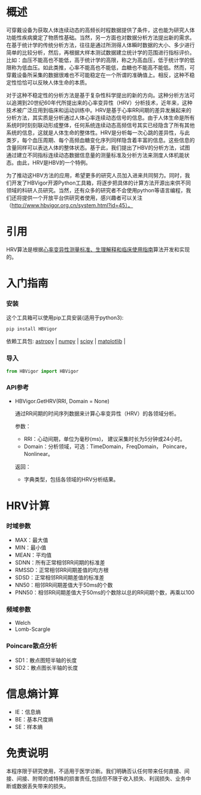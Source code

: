 # 概述
可穿戴设备为获取人体连续动态的高频长时程数据提供了条件，这也能为研究人体功能性疾病奠定了物质性基础。当然，另一方面也对数据分析方法提出新的需求。在基于统计学的传统分析方法，往往是通过所测得人体瞬时数据的大小、多少进行简单的比较分析，然后，再根据大样本测试数据建立统计学的范围进行指标评价。比如：血压不能高也不能低，高于统计学的高限，称之为高血压，低于统计学的低限称为低血压。如此类推，心率不能高也不能低，血糖也不能高不能低。然而，可穿戴设备所采集的数据很难也不可能稳定在一个所谓的准确值上。相反，这种不稳定性恰恰可以反映人体生命的本质。

对于这种不稳定性的分析方法是基于复杂性科学提出的新的方向。这种分析方法可以追溯到20世纪60年代所提出来的心率变异性（HRV）分析技术，近年来，这种技术被广泛应用到临床和运动训练中。HRV是基于心率RR间期的差异发展起来的分析方法，其实质是分析通过人体心率连续动态信号的信息。由于人体生命是所有系统时时刻刻联动形成整体，任何系统连续动态高频信号其实已经隐含了所有其他系统的信息，这就是人体生命的整体性。HRV是分析每一次心跳的差异性，与此类岁，每个血压周期、每个高频血糖变化序列同样隐含着丰富的信息。这些信息的含量同样可以表达人体的整体状态。基于此，我们提出了HBV的分析方法，试图通过建立不同指标连续动态数据信息量的测量标准及分析方法来测度人体机能状态。由此，HRV是HBV的一个特例。

为了推动这HBV方法的应用，希望更多的研究人员加入进来共同努力。同时，我们开发了HBVigor开源Python工具箱，将逐步把具体的计算方法开源出来供不同领域的科研人员研究。当然，还有众多的研究者不会使用python等语言编程，我们还将提供一个开放平台供研究者使用，感兴趣者可以关注（http://www.hbvigor.org.cn/system.html?id=45）。



# 引用

HRV算法是根据[心率变异性测量标准、生理解释和临床使用指南](https://www.ahajournals.org/doi/full/10.1161/01.CIR.93.5.1043)算法开发和实现的。




# 入门指南
### 安装
这个工具箱可以使用pip工具安装(适用于python3):
```python
pip install HBVigor
```
依赖工具包: [astropy](https://https://www.astropy.org/) | [numpy](http://www.numpy.org) | [scipy](http://scipy.org) | [matplotlib](https://matplotlib.org) |
### 导入
```python
from HBVigor import HBVigor
```
### API参考
* HBVigor.GetHRV(RRI, Domain = None)

    通过RR间期的时间序列数据来计算心率变异性（HRV）的各领域分析。
    
    参数：
    
    - RRI：心动间期，单位为毫秒(ms)， 建议采集时长为5分钟或24小时。
    - Domain：分析领域，可选：TimeDomain，FreqDomain， Poincare， Nonlinear。
    
    返回：
    
    - 字典类型，包括各领域的HRV分析结果。




# HRV计算


### 时域参数
* MAX：最大值
* MIN：最小值
* MEAN：平均值
* SDNN：所有正常相邻RR间期的标准差
* RMSSD：正常相邻RR间期差值的均方根
* SDSD：正常相邻RR间期差值的标准差
* NN50：相邻RR间期差值大于50ms的个数
* PNN50：相邻RR间期差值大于50ms的个数除以总的RR间期个数，再乘以100
### 频域参数
- Welch
- Lomb-Scargle
### Poincare散点分析
* SD1：散点图短半轴的长度
* SD2：散点图长半轴的长度
# 信息熵计算

- IE：信息熵
- BE：基本尺度熵
- SE：样本熵
# 免责说明
本程序限于研究使用，不适用于医学诊断。我们明确否认任何带来任何直接、间接、间接、附带的或特殊的损害责任,包括但不限于收入损失、利润损失、业务中断或数据丢失带来的损失。
